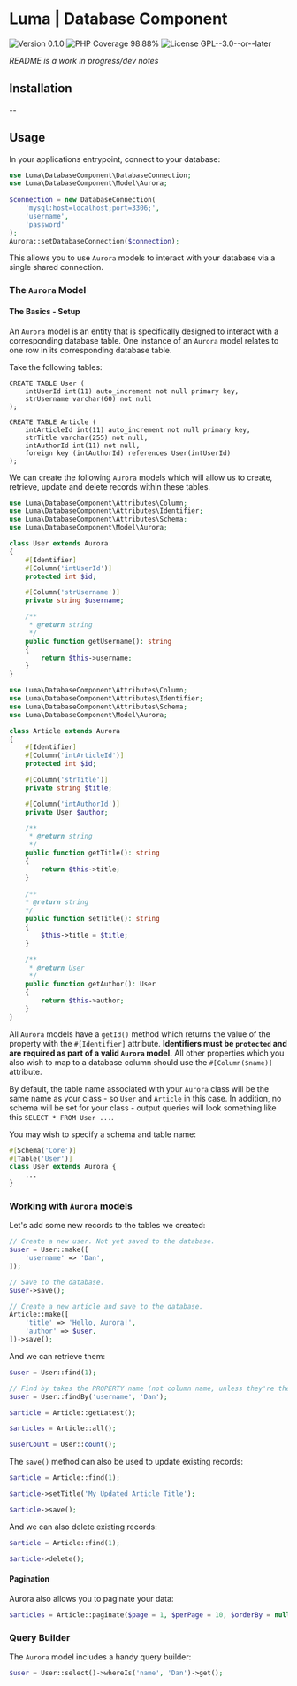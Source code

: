 # Luma | Database Component

<div>
<!-- Version Badge -->
<img src="https://img.shields.io/badge/Version-0.1.0-blue" alt="Version 0.1.0">
<!-- PHP Coverage Badge -->
<img src="https://img.shields.io/badge/PHP Coverage-98.88%25-green" alt="PHP Coverage 98.88%">
<!-- License Badge -->
<img src="https://img.shields.io/badge/License-GPL--3.0--or--later-34ad9b" alt="License GPL--3.0--or--later">
</div>

*README is a work in progress/dev notes*

## Installation

--

## Usage

In your applications entrypoint, connect to your database:

```php
use Luma\DatabaseComponent\DatabaseConnection;
use Luma\DatabaseComponent\Model\Aurora;
 
$connection = new DatabaseConnection(
    'mysql:host=localhost;port=3306;',
    'username',
    'password'
);
Aurora::setDatabaseConnection($connection);
```

This allows you to use `Aurora` models to interact with your database via a single shared connection.

### The `Aurora` Model

#### The Basics - Setup

An `Aurora` model is an entity that is specifically designed to interact with a corresponding database table. One instance
of an `Aurora` model relates to one row in its corresponding database table.

Take the following tables:

```mysql
CREATE TABLE User (
    intUserId int(11) auto_increment not null primary key,
    strUsername varchar(60) not null
);

CREATE TABLE Article (
    intArticleId int(11) auto_increment not null primary key,
    strTitle varchar(255) not null,
    intAuthorId int(11) not null,
    foreign key (intAuthorId) references User(intUserId)
);
```

We can create the following `Aurora` models which will allow us to create, retrieve, update and delete records within these tables.

```php
use Luma\DatabaseComponent\Attributes\Column;
use Luma\DatabaseComponent\Attributes\Identifier;
use Luma\DatabaseComponent\Attributes\Schema;
use Luma\DatabaseComponent\Model\Aurora;

class User extends Aurora
{
    #[Identifier]
    #[Column('intUserId')]
    protected int $id;

    #[Column('strUsername')]
    private string $username;

    /**
     * @return string
     */
    public function getUsername(): string
    {
        return $this->username;
    }
}
```

```php
use Luma\DatabaseComponent\Attributes\Column;
use Luma\DatabaseComponent\Attributes\Identifier;
use Luma\DatabaseComponent\Attributes\Schema;
use Luma\DatabaseComponent\Model\Aurora;

class Article extends Aurora
{
    #[Identifier]
    #[Column('intArticleId')]
    protected int $id;

    #[Column('strTitle')]
    private string $title;

    #[Column('intAuthorId')]
    private User $author;

    /**
     * @return string
     */
    public function getTitle(): string
    {
        return $this->title;
    }
    
    /**
    * @return string
    */
    public function setTitle(): string
    {
        $this->title = $title;
    }

    /**
     * @return User
     */
    public function getAuthor(): User
    {
        return $this->author;
    }
}
```

All `Aurora` models have a `getId()` method which returns the value of the property with the `#[Identifier]` attribute. 
**Identifiers must be `protected` and are required as part of a valid `Aurora` model.** All other properties which you
also wish to map to a database column should use the `#[Column($name)]` attribute.

By default, the table name associated with your `Aurora` class will be the same name as your class - so `User` and `Article` in this case.
In addition, no schema will be set for your class - output queries will look something like this `SELECT * FROM User ...`.

You may wish to specify a schema and table name:

```php
#[Schema('Core')]
#[Table('User')]
class User extends Aurora {
    ...
}
```

### Working with `Aurora` models

Let's add some new records to the tables we created:

```php
// Create a new user. Not yet saved to the database.
$user = User::make([
    'username' => 'Dan',
]);

// Save to the database.
$user->save();

// Create a new article and save to the database.
Article::make([
    'title' => 'Hello, Aurora!',
    'author' => $user,
])->save();
```

And we can retrieve them:

```php
$user = User::find(1);

// Find by takes the PROPERTY name (not column name, unless they're the same of course)
$user = User::findBy('username', 'Dan');

$article = Article::getLatest();

$articles = Article::all();

$userCount = User::count();
```

The `save()` method can also be used to update existing records:

```php
$article = Article::find(1);

$article->setTitle('My Updated Article Title');

$article->save();
```

And we can also delete existing records:

```php
$article = Article::find(1);

$article->delete();
```

#### Pagination

Aurora also allows you to paginate your data:

```php
$articles = Article::paginate($page = 1, $perPage = 10, $orderBy = null, $orderDirection = null);
```

### Query Builder

The `Aurora` model includes a handy query builder:

```php
$user = User::select()->whereIs('name', 'Dan')->get();
```